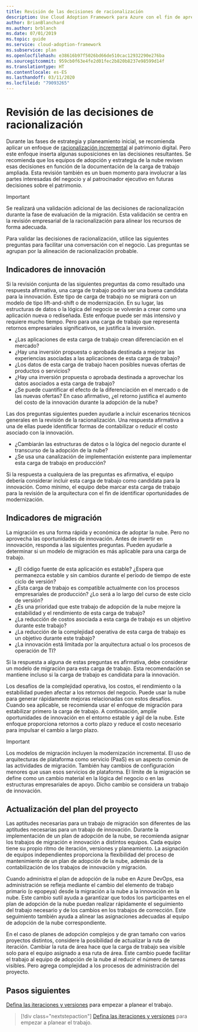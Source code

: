 ```yaml
---
title: Revisión de las decisiones de racionalización
description: Use Cloud Adoption Framework para Azure con el fin de aprender a revisar las decisiones de racionalización y prepararse para facilitar una conversación con la empresa.
author: BrianBlanchard
ms.author: brblanch
ms.date: 07/01/2019
ms.topic: guide
ms.service: cloud-adoption-framework
ms.subservice: plan
ms.openlocfilehash: e38616b97f5026bd66de510cac12932290e276ba
ms.sourcegitcommit: 959cb0f63e4fe2d01fec2b820b8237e98599d14f
ms.translationtype: HT
ms.contentlocale: es-ES
ms.lasthandoff: 03/11/2020
ms.locfileid: "79093265"
---
```

# <a name="review-rationalization-decisions"></a>Revisión de las decisiones de racionalización

Durante las fases de estrategia y planeamiento inicial, se recomienda aplicar un enfoque de [racionalización incremental](../digital-estate/rationalize.md#incremental-rationalization) al patrimonio digital. Pero este enfoque inserta algunas suposiciones en las decisiones resultantes. Se recomienda que los equipos de adopción y estrategia de la nube revisen esas decisiones en función de la documentación de la carga de trabajo ampliada. Esta revisión también es un buen momento para involucrar a las partes interesadas del negocio y al patrocinador ejecutivo en futuras decisiones sobre el patrimonio.

> [!IMPORTANT]
> Se realizará una validación adicional de las decisiones de racionalización durante la fase de evaluación de la migración. Esta validación se centra en la revisión empresarial de la racionalización para alinear los recursos de forma adecuada.

Para validar las decisiones de racionalización, utilice las siguientes preguntas para facilitar una conversación con el negocio. Las preguntas se agrupan por la alineación de racionalización probable.

## <a name="innovation-indicators"></a>Indicadores de innovación

Si la revisión conjunta de las siguientes preguntas da como resultado una respuesta afirmativa, una carga de trabajo podría ser una buena candidata para la innovación. Este tipo de carga de trabajo no se migrará con un modelo de tipo lift-and-shift o de modernización. En su lugar, las estructuras de datos o la lógica del negocio se volverán a crear como una aplicación nueva o rediseñada. Este enfoque puede ser más intensivo y requiere mucho tiempo. Pero para una carga de trabajo que representa retornos empresariales significativos, se justifica la inversión.

- ¿Las aplicaciones de esta carga de trabajo crean diferenciación en el mercado?
- ¿Hay una inversión propuesta o aprobada destinada a mejorar las experiencias asociadas a las aplicaciones de esta carga de trabajo?
- ¿Los datos de esta carga de trabajo hacen posibles nuevas ofertas de productos o servicios?
- ¿Hay una inversión propuesta o aprobada destinada a aprovechar los datos asociados a esta carga de trabajo?
- ¿Se puede cuantificar el efecto de la diferenciación en el mercado o de las nuevas ofertas? En caso afirmativo, ¿el retorno justifica el aumento del costo de la innovación durante la adopción de la nube?

Las dos preguntas siguientes pueden ayudarle a incluir escenarios técnicos generales en la revisión de la racionalización. Una respuesta afirmativa a una de ellas puede identificar formas de contabilizar o reducir el costo asociado con la innovación.

- ¿Cambiarán las estructuras de datos o la lógica del negocio durante el transcurso de la adopción de la nube?
- ¿Se usa una canalización de implementación existente para implementar esta carga de trabajo en producción?

Si la respuesta a cualquiera de las preguntas es afirmativa, el equipo debería considerar incluir esta carga de trabajo como candidata para la innovación. Como mínimo, el equipo debe marcar esta carga de trabajo para la revisión de la arquitectura con el fin de identificar oportunidades de modernización.

## <a name="migration-indicators"></a>Indicadores de migración

La migración es una forma rápida y económica de adoptar la nube. Pero no aprovecha las oportunidades de innovación. Antes de invertir en innovación, responda a las siguientes preguntas. Pueden ayudarle a determinar si un modelo de migración es más aplicable para una carga de trabajo.

- ¿El código fuente de esta aplicación es estable? ¿Espera que permanezca estable y sin cambios durante el período de tiempo de este ciclo de versión?
- ¿Esta carga de trabajo es compatible actualmente con los procesos empresariales de producción? ¿Lo será a lo largo del curso de este ciclo de versión?
- ¿Es una prioridad que este trabajo de adopción de la nube mejore la estabilidad y el rendimiento de esta carga de trabajo?
- ¿La reducción de costos asociada a esta carga de trabajo es un objetivo durante este trabajo?
- ¿La reducción de la complejidad operativa de esta carga de trabajo es un objetivo durante este trabajo?
- ¿La innovación está limitada por la arquitectura actual o los procesos de operación de TI?

Si la respuesta a alguna de estas preguntas es afirmativa, debe considerar un modelo de migración para esta carga de trabajo. Esta recomendación se mantiene incluso si la carga de trabajo es candidata para la innovación.

Los desafíos de la complejidad operativa, los costos, el rendimiento o la estabilidad pueden afectar a los retornos del negocio. Puede usar la nube para generar rápidamente mejoras relacionadas con estos desafíos. Cuando sea aplicable, se recomienda usar el enfoque de migración para estabilizar primero la carga de trabajo. A continuación, amplíe oportunidades de innovación en el entorno estable y ágil de la nube. Este enfoque proporciona retornos a corto plazo y reduce el costo necesario para impulsar el cambio a largo plazo.

> [!IMPORTANT]
> Los modelos de migración incluyen la modernización incremental. El uso de arquitecturas de plataforma como servicio (PaaS) es un aspecto común de las actividades de migración. También hay cambios de configuración menores que usan esos servicios de plataforma. El límite de la migración se define como un cambio material en la lógica del negocio o en las estructuras empresariales de apoyo. Dicho cambio se considera un trabajo de innovación.

## <a name="update-the-project-plan"></a>Actualización del plan del proyecto

Las aptitudes necesarias para un trabajo de migración son diferentes de las aptitudes necesarias para un trabajo de innovación. Durante la implementación de un plan de adopción de la nube, se recomienda asignar los trabajos de migración e innovación a distintos equipos. Cada equipo tiene su propio ritmo de iteración, versiones y planeamiento. La asignación de equipos independientes proporciona la flexibilidad del proceso de mantenimiento de un plan de adopción de la nube, además de la contabilización de los trabajos de innovación y migración.

Cuando administra el plan de adopción de la nube en Azure DevOps, esa administración se refleja mediante el cambio del elemento de trabajo primario (o epopeya) desde la migración a la nube a la innovación en la nube. Este cambio sutil ayuda a garantizar que todos los participantes en el plan de adopción de la nube puedan realizar rápidamente el seguimiento del trabajo necesario y de los cambios en los trabajos de corrección. Este seguimiento también ayuda a alinear las asignaciones adecuadas al equipo de adopción de la nube correspondiente.

En el caso de planes de adopción complejos y de gran tamaño con varios proyectos distintos, considere la posibilidad de actualizar la ruta de iteración. Cambiar la ruta de área hace que la carga de trabajo sea visible solo para el equipo asignado a esa ruta de área. Este cambio puede facilitar el trabajo al equipo de adopción de la nube al reducir el número de tareas visibles. Pero agrega complejidad a los procesos de administración del proyecto.

## <a name="next-steps"></a>Pasos siguientes

[Defina las iteraciones y versiones](./iteration-paths.md) para empezar a planear el trabajo.

> [!div class="nextstepaction"]
> [Defina las iteraciones y versiones](./iteration-paths.md) para empezar a planear el trabajo.
